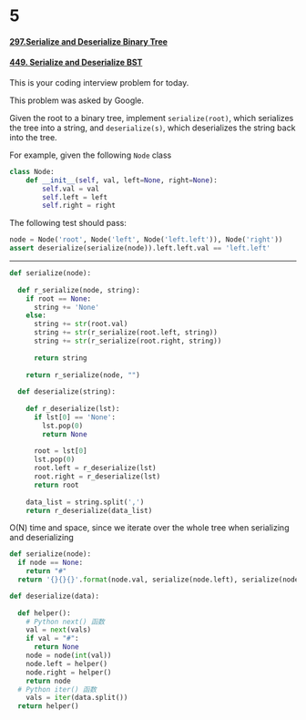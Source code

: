 # 5

#### [297.Serialize and Deserialize Binary Tree](https://leetcode.com/problems/serialize-and-deserialize-binary-tree/)

#### [449. Serialize and Deserialize BST](https://leetcode.com/problems/serialize-and-deserialize-bst/)

This is your coding interview problem for today.

This problem was asked by Google.

Given the root to a binary tree, implement `serialize(root)`, which serializes the tree into a string, and `deserialize(s)`, which deserializes the string back into the tree.

For example, given the following `Node` class

```python
class Node:
    def __init__(self, val, left=None, right=None):
        self.val = val
        self.left = left
        self.right = right
```

The following test should pass:

```python
node = Node('root', Node('left', Node('left.left')), Node('right'))
assert deserialize(serialize(node)).left.left.val == 'left.left'
```

------

```python
def serialize(node):
  
  def r_serialize(node, string):
    if root == None:
      string += 'None'
    else:
      string += str(root.val)
      string += str(r_serialize(root.left, string))
      string += str(r_serialize(root.right, string))
      
      return string
    
    return r_serialize(node, "")
  
  def deserialize(string):
  
  	def r_deserialize(lst):
      if lst[0] == 'None':
        lst.pop(0)
        return None
      
      root = lst[0]
      lst.pop(0)
      root.left = r_deserialize(lst)
      root.right = r_deserialize(lst)
      return root
    
    data_list = string.split(',')
    return r_deserialize(data_list)
```

O(N) time and space, since we iterate over the whole tree when serializing and deserializing

```python
def serialize(node):
  if node == None:
    return "#"
  return '{}{}{}'.format(node.val, serialize(node.left), serialize(node.right))

def deserialize(data):
  
  def helper():
    # Python next() 函数
    val = next(vals)
    if val = "#":
      return None
    node = node(int(val))
    node.left = helper()
    node.right = helper()
    return node
  # Python iter() 函数
	vals = iter(data.split())
  return helper()
```

